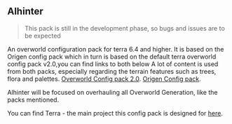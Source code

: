 ## Alhinter

> This pack is still in the development phase, so bugs and issues are to be expected

An overworld configuration pack for terra 6.4 and higher. It is based on the Origen config pack which in turn is based on the default terra overworld config pack v2.0,you can find links to both below
A lot of content is used from both packs, especially regarding the terrain features such as trees, flora and palettes.
[Overworld Config pack 2.0](https://github.com/PolyhedralDev/TerraOverworldConfig/tree/2.0).
[Origen Config pack](https://github.com/Rearth/Origen).

Alhinter will be focused on overhauling all Overworld Generation, like the packs mentioned.

You can find Terra - the main project this config pack is designed for
[here](https://github.com/PolyhedralDev/Terra).

